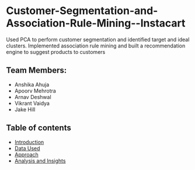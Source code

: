 # Customer-Segmentation-and-Association-Rule-Mining--Instacart
Used PCA to perform customer segmentation and identified target and ideal clusters. Implemented association rule mining and built a recommendation engine to suggest products to customers

## Team Members:
- Anshika Ahuja
- Apoorv Mehrotra
- Arnav Deshwal
- Vikrant Vaidya
- Jake Hill

## Table of contents
- [Introduction](https://github.com/anshikaahuja/Customer-Segmentation-and-Association-Rule-Mining--Instacart/blob/master/README.md#introduction)
- [Data Used](https://github.com/anshikaahuja/Customer-Segmentation-and-Association-Rule-Mining--Instacart/blob/master/README.md#data-used)
- [Approach](https://github.com/anshikaahuja/Customer-Segmentation-and-Association-Rule-Mining--Instacart/blob/master/README.md#approach)
- [Analysis and Insights](https://github.com/anshikaahuja/Customer-Segmentation-and-Association-Rule-Mining--Instacart/blob/master/README.md#analysis-and-insights)


